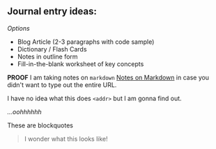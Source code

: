 ## Journal entry ideas:
_Options_

- Blog Article (2-3 paragraphs with code sample)
- Dictionary / Flash Cards
- Notes in outline form
- Fill-in-the-blank worksheet of key concepts

**PROOF** I am taking notes on `markdown`
[Notes on Markdown](https://github.com/lindseyshepard/learning-journal-repo/edit/master/notes-about-markdown.md) in case you didn't want to type out the entire URL.

I have no idea what this does
`<addr>` but I am gonna find out.

_...oohhhhhh_

These are blockquotes
> I wonder
> what this looks like!
